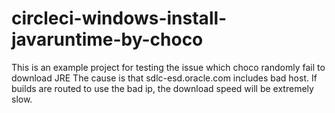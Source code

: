 # circleci-windows-install-javaruntime-by-choco

This is an example project for testing the issue which choco randomly fail to download JRE
The cause is that sdlc-esd.oracle.com includes bad host. If builds are routed to use the bad ip, the download speed will be extremely slow.
